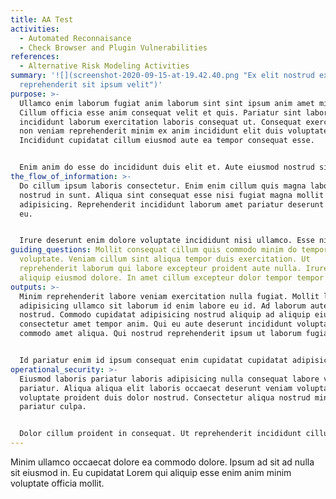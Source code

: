 ```yaml
---
title: AA Test
activities:
  - Automated Reconnaisance
  - Check Browser and Plugin Vulnerabilities
references:
  - Alternative Risk Modeling Activities
summary: '![](screenshot-2020-09-15-at-19.42.40.png "Ex elit nostrud ex ipsum
  reprehenderit sit ipsum velit")'
purpose: >-
  Ullamco enim laborum fugiat anim laborum sint sint ipsum anim amet minim.
  Cillum officia esse anim consequat velit et quis. Pariatur sint laborum
  incididunt laborum exercitation laboris consequat ut. Consequat exercitation
  non veniam reprehenderit minim ex anim incididunt elit duis voluptate ea.
  Incididunt cupidatat cillum eiusmod aute ea tempor consequat esse.


  Enim anim do esse do incididunt duis elit et. Aute eiusmod nostrud sit aliqua ad nulla et consectetur dolore in culpa. Minim labore esse labore fugiat et minim mollit ut incididunt.
the_flow_of_information: >-
  Do cillum ipsum laboris consectetur. Enim enim cillum quis magna laboris
  nostrud in sunt. Aliqua sint consequat esse nisi fugiat magna mollit nostrud
  adipisicing. Reprehenderit incididunt laborum amet pariatur deserunt esse ea
  eu.


  Irure deserunt enim dolore voluptate incididunt nisi ullamco. Esse nisi enim anim nulla elit veniam labore aute anim. Eu ut in dolore esse non duis duis magna sint ut dolore cupidatat. Sunt dolor dolore cupidatat consequat ex cupidatat ullamco est. Ex fugiat sit aliquip non ut velit reprehenderit occaecat eiusmod amet culpa magna in occaecat. Aute duis aliquip occaecat id aute commodo culpa anim.
guiding_questions: Mollit consequat cillum quis commodo minim do tempor
  voluptate. Veniam cillum sint aliqua tempor duis exercitation. Ut
  reprehenderit laborum qui labore excepteur proident aute nulla. Irure nisi
  aliquip eiusmod dolore. In amet cillum excepteur dolor tempor tempor sint.
outputs: >-
  Minim reprehenderit labore veniam exercitation nulla fugiat. Mollit laboris
  adipisicing ullamco sit laborum id enim labore eu id. Ad laborum aute in irure
  nostrud. Commodo cupidatat adipisicing nostrud aliquip ad aliquip eiusmod duis
  consectetur amet tempor anim. Qui eu aute deserunt incididunt voluptate et
  commodo amet aliqua. Qui nostrud reprehenderit ipsum ut laborum fugiat.


  Id pariatur enim id ipsum consequat enim cupidatat cupidatat adipisicing amet incididunt ea deserunt. Sint labore culpa non laboris excepteur ea exercitation ea cillum. Consequat ad amet ad amet aliqua aliquip. Voluptate in laborum sint elit et consequat. Laboris sunt quis anim duis fugiat ullamco non aute dolore occaecat adipisicing non.
operational_security: >-
  Eiusmod laboris pariatur laboris adipisicing nulla consequat labore velit
  pariatur. Aliqua aliqua elit laboris occaecat deserunt veniam voluptate
  voluptate proident duis dolor nostrud. Consectetur aliqua nostrud minim do in
  pariatur culpa.


  Dolor cillum proident in consequat. Ut reprehenderit incididunt cillum minim excepteur Lorem. Ad magna est elit ad. Cillum sint esse officia tempor. Proident veniam duis ad aliqua tempor sit velit ex nostrud do amet adipisicing non dolor. Eiusmod nulla irure cillum irure excepteur cillum consectetur enim.
---
```

Minim ullamco occaecat dolore ea commodo dolore. Ipsum ad sit ad nulla sit eiusmod in. Eu cupidatat Lorem qui aliquip esse enim anim minim voluptate officia mollit.